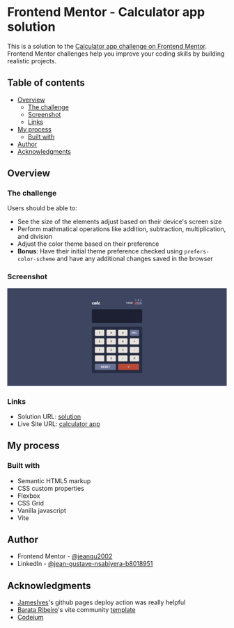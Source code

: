 # Frontend Mentor - Calculator app solution

This is a solution to the [Calculator app challenge on Frontend Mentor](https://www.frontendmentor.io/challenges/calculator-app-9lteq5N29). Frontend Mentor challenges help you improve your coding skills by building realistic projects.

## Table of contents

- [Overview](#overview)
  - [The challenge](#the-challenge)
  - [Screenshot](#screenshot)
  - [Links](#links)
- [My process](#my-process)
  - [Built with](#built-with)
- [Author](#author)
- [Acknowledgments](#acknowledgments)

## Overview

### The challenge

Users should be able to:

- See the size of the elements adjust based on their device's screen size
- Perform mathmatical operations like addition, subtraction, multiplication, and division
- Adjust the color theme based on their preference
- **Bonus**: Have their initial theme preference checked using `prefers-color-scheme` and have any additional changes saved in the browser

### Screenshot

![](./screenshot.png)

### Links

- Solution URL: [solution](https://github.com/jeangu2002/fe-calculator-app)
- Live Site URL: [calculator app](https://jeangu2002.github.io/fe-calculator-app/)

## My process

### Built with

- Semantic HTML5 markup
- CSS custom properties
- Flexbox
- CSS Grid
- Vanilla javascript
- Vite

## Author

- Frontend Mentor - [@jeangu2002](https://www.frontendmentor.io/profile/jeangu2002)
- LinkedIn - [@jean-gustave-nsabiyera-b8018951](https://lu.linkedin.com/in/jean-gustave-nsabiyera-b8018951)

## Acknowledgments

- [JamesIves](https://github.com/JamesIves)'s github pages deploy action was really helpful
- [Barata Ribeiro](https://github.com/Barata-Ribeiro)'s vite community [template](https://github.com/Barata-Ribeiro/vite-vanilla-js-template)
- [Codeium](https://codeium.com/windsurf)
